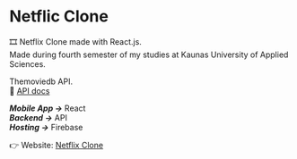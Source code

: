# Netflic Clone #
🎞️ Netflix Clone made with React.js.<br/>
Made during fourth semester of my studies at Kaunas University of Applied Sciences.<br/>

Themoviedb API.<br/>
🔗 [API docs](https://developers.themoviedb.org/3)<br/>

***Mobile App ->*** React<br/>
***Backend ->*** API<br/>
***Hosting ->*** Firebase<br/>

👉 Website: [Netflix Clone](https://netflix-clone-94690.web.app/)
